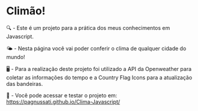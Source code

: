 # Climão!

🔍 - Este é um projeto para a prática dos meus conhecimentos em Javascript. 

🌤️ - Nesta página você vai poder conferir o clima de qualquer cidade do mundo! 

🖥️ - Para a realização deste projeto foi utilizado a API da Openweather para coletar as informações do tempo e a Country Flag Icons para a atualização das bandeiras.

🔗 - Você pode acessar e testar o projeto em: https://pagnussati.github.io/Clima-Javascript/
